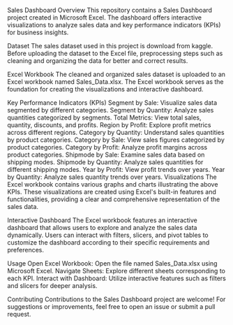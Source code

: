 Sales Dashboard
Overview
This repository contains a Sales Dashboard project created in Microsoft Excel. The dashboard offers interactive visualizations to analyze sales data and key performance indicators (KPIs) for business insights.

Dataset
The sales dataset used in this project is download from kaggle. Before uploading the dataset to the Excel file, preprocessing steps such as cleaning and organizing the data for better and correct results.

Excel Workbook
The cleaned and organized sales dataset is uploaded to an Excel workbook named Sales_Data.xlsx. The Excel workbook serves as the foundation for creating the visualizations and interactive dashboard.

Key Performance Indicators (KPIs)
Segment by Sale: Visualize sales data segmented by different categories.
Segment by Quantity: Analyze sales quantities categorized by segments.
Total Metrics: View total sales, quantity, discounts, and profits.
Region by Profit: Explore profit metrics across different regions.
Category by Quantity: Understand sales quantities by product categories.
Category by Sale: View sales figures categorized by product categories.
Category by Profit: Analyze profit margins across product categories.
Shipmode by Sale: Examine sales data based on shipping modes.
Shipmode by Quantity: Analyze sales quantities for different shipping modes.
Year by Profit: View profit trends over years.
Year by Quantity: Analyze sales quantity trends over years.
Visualizations
The Excel workbook contains various graphs and charts illustrating the above KPIs. These visualizations are created using Excel's built-in features and functionalities, providing a clear and comprehensive representation of the sales data.

Interactive Dashboard
The Excel workbook features an interactive dashboard that allows users to explore and analyze the sales data dynamically. Users can interact with filters, slicers, and pivot tables to customize the dashboard according to their specific requirements and preferences.

Usage
Open Excel Workbook: Open the file named Sales_Data.xlsx using Microsoft Excel.
Navigate Sheets: Explore different sheets corresponding to each KPI.
Interact with Dashboard: Utilize interactive features such as filters and slicers for deeper analysis.

Contributing
Contributions to the Sales Dashboard project are welcome! For suggestions or improvements, feel free to open an issue or submit a pull request.
